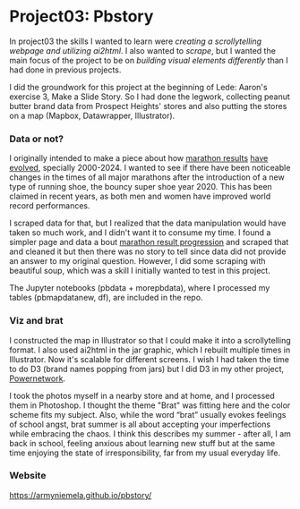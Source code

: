 # Project03: Pbstory

In project03 the skills I wanted to learn were *creating a scrollytelling webpage and utilizing ai2html*.
I also wanted to *scrape*, but I wanted the main focus of the project to be on *building visual elements differently* than I had done in previous projects.

I did the groundwork for this project at the beginning of Lede: Aaron's exercise 3, Make a Slide Story. So I had done the legwork, collecting peanut butter brand data from Prospect Heights' stores and also putting the stores on a map (Mapbox, Datawrapper, Illustrator).

### Data or not? 

I originally intended to make a piece about how [marathon results](https://aims-worldrunning.org/statistics/world_fastest_times/2024.html#world-fastest-times) [have evolved](https://www.runnersworld.com/races-places/a20823734/these-are-the-worlds-fastest-marathoners-and-marathon-courses/), specially 2000-2024. I wanted to see if there have been noticeable changes in the times of all major marathons after the introduction of a new type of running shoe, the bouncy super shoe year 2020. This has been claimed in recent years, as both men and women have improved world record performances. 

I scraped data for that, but I realized that the data manipulation would have taken so much work, and I didn't want it to consume my time. I found a simpler page and data a bout [marathon result progression](https://www.runnersworld.com/races-places/a20823734/these-are-the-worlds-fastest-marathoners-and-marathon-courses/) and scraped that and cleaned it but then there was no story to tell since data did not provide an answer to my original question.
However, I did some scraping with beautiful soup, which was a skill I initially wanted to test in this project.

The Jupyter notebooks (pbdata + morepbdata), where I processed my tables (pbmapdatanew, df), are included in the repo.

### Viz and brat

I constructed the map in Illustrator so that I could make it into a scrollytelling format. I also used ai2html in the jar graphic, which I rebuilt multiple times in Illustrator. Now it's scalable for different screens. I wish I had taken the time to do D3 (brand names popping from jars) but I did D3 in my other project, [Powernetwork](https://armyniemela.github.io/powernetwork/).

I took the photos myself in a nearby store and at home, and I processed them in Photoshop. I thought the theme "Brat" was fitting here and the color scheme fits my subject. Also, while the word “brat” usually evokes feelings of school angst, brat summer is all about accepting your imperfections while embracing the chaos. I think this describes my summer - after all, I am back in school, feeling anxious about learning new stuff but at the same time enjoying the state of irresponsibility, far from my usual everyday life.


### Website

https://armyniemela.github.io/pbstory/

